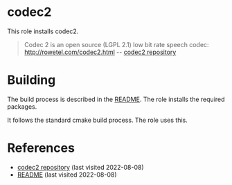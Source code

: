 # codec2

This role installs codec2.

<!--more-->

> Codec 2 is an open source (LGPL 2.1) low bit rate speech codec: http://rowetel.com/codec2.html
> -- [codec2 repository][1]

# Building

The build process is described in the [README][2]. The role installs the required packages.

It follows the standard cmake build process. The role uses this.

# References

- [codec2 repository][1] (last visited 2022-08-08)
- [README][2] (last visited 2022-08-08)

[1]: https://github.com/drowe67/codec2
[2]: https://github.com/drowe67/codec2/blob/master/README.md
